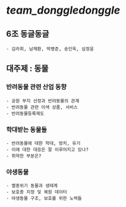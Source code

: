 # ***team_donggledonggle***

## 6조 동글동글
    - 김라희, 남재환, 박병준, 송인욱, 심정윤

## 대주제 : 동물</br>

### 반려동물 관련 산업 동향
    - 공원 부지 선정과 반려동물의 관계
    - 반려동물 관련 이색 상품, 서비스
    - 반려동물등록제도

### 학대받는 동물들
    - 반려동물에 대한 학대, 방치, 유기
    - 이에 대한 대응은 잘 이루어지고 있나?
    - 취약한 부분은?

### 야생동물
    - 멸종위기 동물과 생태계
    - 보호종 지정 및 복원 데이터
    - 야생동물 구조, 보호를 위한 노력들


